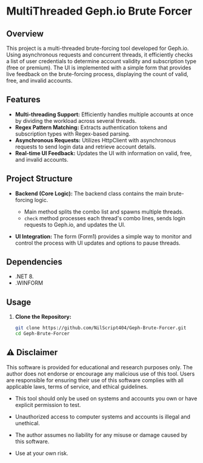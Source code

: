 # MultiThreaded Geph.io Brute Forcer

## Overview

This project is a multi-threaded brute-forcing tool developed for Geph.io. Using asynchronous requests and concurrent threads, it efficiently checks a list of user credentials to determine account validity and subscription type (free or premium). The UI is implemented with a simple form that provides live feedback on the brute-forcing process, displaying the count of valid, free, and invalid accounts.

## Features

- **Multi-threading Support:** Efficiently handles multiple accounts at once by dividing the workload across several threads.
- **Regex Pattern Matching:** Extracts authentication tokens and subscription types with Regex-based parsing.
- **Asynchronous Requests:** Utilizes HttpClient with asynchronous requests to send login data and retrieve account details.
- **Real-time UI Feedback:** Updates the UI with information on valid, free, and invalid accounts.

## Project Structure

- **Backend (Core Logic):** The backend class contains the main brute-forcing logic.
  - Main method splits the combo list and spawns multiple threads.
  - `check` method processes each thread's combo lines, sends login requests to Geph.io, and updates the UI.
  
- **UI Integration:** The form (Form1) provides a simple way to monitor and control the process with UI updates and options to pause threads.

## Dependencies

- .NET 8.
- .WINFORM 


## Usage

1. **Clone the Repository:**

   ```bash
   git clone https://github.com/NilScript404/Geph-Brute-Forcer.git
   cd Geph-Brute-Forcer
## ⚠️ Disclaimer


This software is provided for educational and research purposes only. The author does not endorse or encourage any malicious use of this tool. Users are responsible for ensuring their use of this software complies with all applicable laws, terms of service, and ethical guidelines.


- This tool should only be used on systems and accounts you own or have explicit permission to test.

- Unauthorized access to computer systems and accounts is illegal and unethical.

- The author assumes no liability for any misuse or damage caused by this software.

- Use at your own risk.
